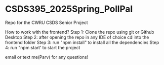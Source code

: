 # CSDS395_2025Spring_PollPal
Repo for the CWRU CSDS Senior Project

How to work with the frontend?
Step 1: Clone the repo using git or Github Desktop
Step 2: after opening the repo in any IDE of choice cd into the frontend folder
Step 3: run "npm install" to install all the dependencies
Step 4: run "npm start' to start the project

email or text me(Parv) for any questions!
